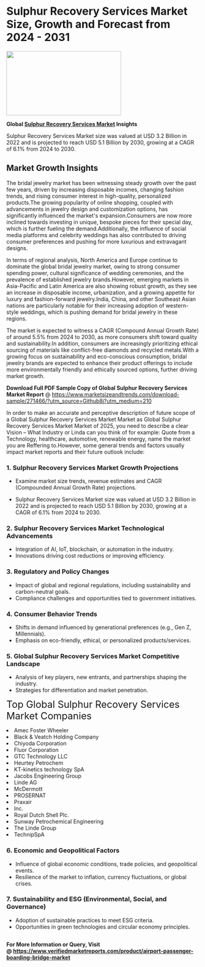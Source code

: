 <H1>Sulphur Recovery Services Market Size, Growth and Forecast from 2024 - 2031</H1><img class="aligncenter size-medium wp-image-584254" src="https://thirdeyenews.in/wp-content/uploads/2024/09/Global-Market-Research-300x168.jpeg" alt="" width="300" height="168" /><p><strong>Global&nbsp;<a href="https://www.marketsizeandtrends.com/download-sample/271466/?utm_source=Github8j?utm_medium=210">Sulphur Recovery Services Market</a> Insights</strong></p><p>Sulphur Recovery Services Market size was valued at USD 3.2 Billion in 2022 and is projected to reach USD 5.1 Billion by 2030, growing at a CAGR of 6.1% from 2024 to 2030.</p><p><h2>Market Growth Insights</h2> <p>The bridal jewelry market has been witnessing steady growth over the past few years, driven by increasing disposable incomes, changing fashion trends, and rising consumer interest in high-quality, personalized products.The growing popularity of online shopping, coupled with advancements in jewelry design and customization options, has significantly influenced the market's expansion.Consumers are now more inclined towards investing in unique, bespoke pieces for their special day, which is further fueling the demand.Additionally, the influence of social media platforms and celebrity weddings has also contributed to driving consumer preferences and pushing for more luxurious and extravagant designs.</p> <p>In terms of regional analysis, North America and Europe continue to dominate the global bridal jewelry market, owing to strong consumer spending power, cultural significance of wedding ceremonies, and the prevalence of established jewelry brands.However, emerging markets in Asia-Pacific and Latin America are also showing robust growth, as they see an increase in disposable income, urbanization, and a growing appetite for luxury and fashion-forward jewelry.India, China, and other Southeast Asian nations are particularly notable for their increasing adoption of western-style weddings, which is pushing demand for bridal jewelry in these regions.</p> <p>The market is expected to witness a CAGR (Compound Annual Growth Rate) of around 5.5% from 2024 to 2030, as more consumers shift toward quality and sustainability.In addition, consumers are increasingly prioritizing ethical sourcing of materials like conflict-free diamonds and recycled metals.With a growing focus on sustainability and eco-conscious consumption, bridal jewelry brands are expected to enhance their product offerings to include more environmentally friendly and ethically sourced options, further driving market growth.</p> <p><span class=""><strong>Download Full PDF Sample Copy of Global Sulphur Recovery Services Market Report</strong> @ <a href="https://www.marketsizeandtrends.com/download-sample/271466/?utm_source=Github8j?utm_medium=210" target="_blank">https://www.marketsizeandtrends.com/download-sample/271466/?utm_source=Github8j?utm_medium=210</a></span></p><p>In order to make an accurate and perceptive description of future scope of a Global&nbsp;Sulphur Recovery Services Market Market as Global&nbsp;Sulphur Recovery Services Market Market of 2025, you need to describe a clear Vision &ndash; What Industry or Linda can you think of for example: Quote from a Technology, healthcare, automotive, renewable energy, name the market you are Reffering to.However, some general trends and factors usually impact market reports and their future outlook include:</p><h3>1.&nbsp;<strong>Sulphur Recovery Services Market Growth Projections</strong></h3><ul><li>Examine market size trends, revenue estimates and CAGR (Compounded Annual Growth Rate) projections.</li><li><p>Sulphur Recovery Services Market size was valued at USD 3.2 Billion in 2022 and is projected to reach USD 5.1 Billion by 2030, growing at a CAGR of 6.1% from 2024 to 2030.</p></li></ul><h3>2.&nbsp;<strong>Sulphur Recovery Services Market Technological Advancements</strong></h3><ul><li>Integration of AI, IoT, blockchain, or automation in the industry.</li><li>Innovations driving cost reductions or improving efficiency.</li></ul><h3>3.&nbsp;<strong>Regulatory and Policy Changes</strong></h3><ul><li>Impact of global and regional regulations, including sustainability and carbon-neutral goals.</li><li>Compliance challenges and opportunities tied to government initiatives.</li></ul><h3>4.&nbsp;<strong>Consumer Behavior Trends</strong></h3><ul><li>Shifts in demand influenced by generational preferences (e.g., Gen Z, Millennials).</li><li>Emphasis on eco-friendly, ethical, or personalized products/services.</li></ul><h3>5.&nbsp;<strong>Global Sulphur Recovery Services Market Competitive Landscape</strong></h3><ul><li>Analysis of key players, new entrants, and partnerships shaping the industry.</li><li>Strategies for differentiation and market penetration.</li></ul><p data-pm-slice="1 1 []"><span style="color: inherit; font-family: inherit; font-size: 25px;">Top Global Sulphur Recovery Services Market Companies</span></p><div class="" data-test-id=""><p><li>Amec Foster Wheeler</li><li> Black & Veatch Holding Company</li><li> Chiyoda Corporation</li><li> Fluor Corporation</li><li> GTC Technology LLC</li><li> Heurtey Petrochem</li><li> KT-kinetics technology SpA</li><li> Jacobs Engineering Group</li><li> Linde AG</li><li> McDermott</li><li> PROSERNAT</li><li> Praxair</li><li> Inc.</li><li> Royal Dutch Shell Plc.</li><li> Sunway Petrochemical Engineering</li><li> The Linde Group</li><li> TechnipSpA</li></p></div><h3>6.&nbsp;<strong>Economic and Geopolitical Factors</strong></h3><ul><li>Influence of global economic conditions, trade policies, and geopolitical events.</li><li>Resilience of the market to inflation, currency fluctuations, or global crises.</li></ul><h3>7.&nbsp;<strong>Sustainability and ESG (Environmental, Social, and Governance)</strong></h3><ul><li>Adoption of sustainable practices to meet ESG criteria.</li><li>Opportunities in green technologies and circular economy principles.</li></ul><h2><strong style="font-size: 14px;">For More Information or Query, Visit @&nbsp;</strong><a style="background-color: #ffffff; font-size: 14px;" href="https://www.marketsizeandtrends.com/report/sulphur-recovery-services-market/" target="_blank">https://www.verifiedmarketreports.com/product/airport-passenger-boarding-bridge-market</a></h2>